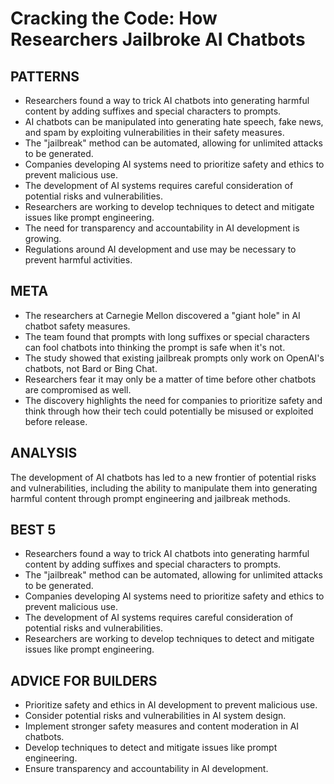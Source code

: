 # Cracking the Code: How Researchers Jailbroke AI Chatbots

## PATTERNS

* Researchers found a way to trick AI chatbots into generating harmful content by adding suffixes and special characters to prompts.
* AI chatbots can be manipulated into generating hate speech, fake news, and spam by exploiting vulnerabilities in their safety measures.
* The "jailbreak" method can be automated, allowing for unlimited attacks to be generated.
* Companies developing AI systems need to prioritize safety and ethics to prevent malicious use.
* The development of AI systems requires careful consideration of potential risks and vulnerabilities.
* Researchers are working to develop techniques to detect and mitigate issues like prompt engineering.
* The need for transparency and accountability in AI development is growing.
* Regulations around AI development and use may be necessary to prevent harmful activities.

## META

* The researchers at Carnegie Mellon discovered a "giant hole" in AI chatbot safety measures.
* The team found that prompts with long suffixes or special characters can fool chatbots into thinking the prompt is safe when it's not.
* The study showed that existing jailbreak prompts only work on OpenAI's chatbots, not Bard or Bing Chat.
* Researchers fear it may only be a matter of time before other chatbots are compromised as well.
* The discovery highlights the need for companies to prioritize safety and think through how their tech could potentially be misused or exploited before release.

## ANALYSIS

The development of AI chatbots has led to a new frontier of potential risks and vulnerabilities, including the ability to manipulate them into generating harmful content through prompt engineering and jailbreak methods.

## BEST 5

* Researchers found a way to trick AI chatbots into generating harmful content by adding suffixes and special characters to prompts.
* The "jailbreak" method can be automated, allowing for unlimited attacks to be generated.
* Companies developing AI systems need to prioritize safety and ethics to prevent malicious use.
* The development of AI systems requires careful consideration of potential risks and vulnerabilities.
* Researchers are working to develop techniques to detect and mitigate issues like prompt engineering.

## ADVICE FOR BUILDERS

* Prioritize safety and ethics in AI development to prevent malicious use.
* Consider potential risks and vulnerabilities in AI system design.
* Implement stronger safety measures and content moderation in AI chatbots.
* Develop techniques to detect and mitigate issues like prompt engineering.
* Ensure transparency and accountability in AI development.
